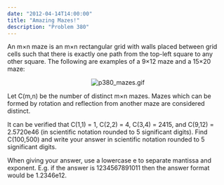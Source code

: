 ```yaml
---
date: "2012-04-14T14:00:00"
title: "Amazing Mazes!"
description: "Problem 380"
---
```


<p>
An m×n maze is an m×n rectangular grid with walls placed between grid cells such that there is exactly one path from the top-left square to any other square. The following are examples of a 9×12 maze and a 15×20 maze:
</p>
<p style="text-align:center;">
<img alt="p380_mazes.gif" class="dark_img" src="/images/p380_mazes.gif"/></p>
<p>
Let C(m,n) be the number of distinct m×n mazes. Mazes which can be formed by rotation and reflection from another maze are considered distinct.
</p>
<p>
It can be verified that C(1,1) = 1, C(2,2) = 4, C(3,4) = 2415, and C(9,12) = 2.5720e46 (in scientific notation rounded to 5 significant digits).
Find C(100,500) and write your answer in scientific notation rounded to 5 significant digits.
</p>
<p>
When giving your answer, use a lowercase e to separate mantissa and exponent.
E.g. if the answer is 1234567891011 then the answer format would be 1.2346e12.

</p>

